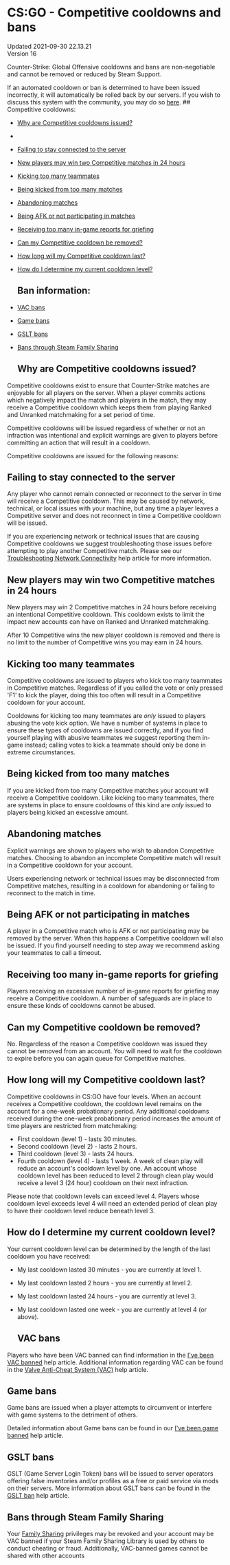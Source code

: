 # CS:GO - Competitive cooldowns and bans
Updated 2021-09-30 22.13.21  
Version 16  

Counter-Strike: Global Offensive cooldowns and bans are non-negotiable and cannot be removed or reduced by Steam Support.  
  
If an automated cooldown or ban is determined to have been issued incorrectly, it will automatically be rolled back by our servers. If you wish to discuss this system with the community, you may do so [here](http://steamcommunity.com/app/730/discussions/).  ## Competitive cooldowns:
* [Why are Competitive cooldowns issued?](#whycool)
* 
* [Failing to stay connected to the server](#server)
* [New players may win two Competitive matches in 24 hours](#newplayer)
* [Kicking too many teammates](#kicker)
* [Being kicked from too many matches](#kickee)
* [Abandoning matches](#abandon)
* [Being AFK or not participating in matches](#afk)
* [Receiving too many in-game reports for griefing](#grief)
* [Can my Competitive cooldown be removed?](#removecool)
* [How long will my Competitive cooldown last?](#length)
* [How do I determine my current cooldown level?](#level)
  ## Ban information:
* [VAC bans](#vacbans)
* [Game bans](#gameban)
* [GSLT bans](#gslt)
* [Bans through Steam Family Sharing](#familyban)
  
  ## Why are Competitive cooldowns issued?
Competitive cooldowns exist to ensure that Counter-Strike matches are enjoyable for all players on the server. When a player commits actions which negatively impact the match and players in the match, they may receive a Competitive cooldown which keeps them from playing Ranked and Unranked matchmaking for a set period of time.  
  
Competitive cooldowns will be issued regardless of whether or not an infraction was intentional and explicit warnings are given to players before committing an action that will result in a cooldown.  
  
Competitive cooldowns are issued for the following reasons:    
  ## Failing to stay connected to the server
Any player who cannot remain connected or reconnect to the server in time will receive a Competitive cooldown. This may be caused by network, technical, or local issues with your machine, but any time a player leaves a Competitive server and does not reconnect in time a Competitive cooldown will be issued.  
  
If you are experiencing network or technical issues that are causing Competitive cooldowns we suggest troubleshooting those issues before attempting to play another Competitive match. Please see our [Troubleshooting Network Connectivity](https://help.steampowered.com/en/faqs/view/669A-2F68-D1D1-A5EC) help article for more information.    
  ## New players may win two Competitive matches in 24 hours
New players may win 2 Competitive matches in 24 hours before receiving an intentional Competitive cooldown. This cooldown exists to limit the impact new accounts can have on Ranked and Unranked matchmaking.  
  
After 10 Competitive wins the new player cooldown is removed and there is no limit to the number of Competitive wins you may earn in 24 hours.    
  ## Kicking too many teammates
Competitive cooldowns are issued to players who kick too many teammates in Competitive matches. Regardless of if you called the vote or only pressed 'F1' to kick the player, doing this too often will result in a Competitive cooldown for your account.  
  
Cooldowns for kicking too many teammates are *only* issued to players abusing the vote kick option. We have a number of systems in place to ensure these types of cooldowns are issued correctly, and if you find yourself playing with abusive teammates we suggest reporting them in-game instead; calling votes to kick a teammate should only be done in extreme circumstances.    
  ## Being kicked from too many matches
If you are kicked from too many Competitive matches your account will receive a Competitive cooldown. Like kicking too many teammates, there are systems in place to ensure cooldowns of this kind are *only* issued to players being kicked an excessive amount.    
  ## Abandoning matches
Explicit warnings are shown to players who wish to abandon Competitive matches. Choosing to abandon an incomplete Competitive match will result in a Competitive cooldown for your account.  
  
Users experiencing network or technical issues may be disconnected from Competitive matches, resulting in a cooldown for abandoning or failing to reconnect to the match in time.    
  ## Being AFK or not participating in matches
A player in a Competitive match who is AFK or not participating may be removed by the server. When this happens a Competitive cooldown will also be issued. If you find yourself needing to step away we recommend asking your teammates to call a timeout.    
  ## Receiving too many in-game reports for griefing
Players receiving an excessive number of in-game reports for griefing may receive a Competitive cooldown. A number of safeguards are in place to ensure these kinds of cooldowns cannot be abused.    
  ## Can my Competitive cooldown be removed?
No. Regardless of the reason a Competitive cooldown was issued they cannot be removed from an account. You will need to wait for the cooldown to expire before you can again queue for Competitive matches.    
  ## How long will my Competitive cooldown last?
Competitive cooldowns in CS:GO have four levels. When an account receives a Competitive cooldown, the cooldown level remains on the account for a one-week probationary period. Any additional cooldowns received during the one-week probationary period increases the amount of time players are restricted from matchmaking:  
* First cooldown (level 1) - lasts 30 minutes.
* Second cooldown (level 2) - lasts 2 hours.
* Third cooldown (level 3) - lasts 24 hours.
* Fourth cooldown (level 4) - lasts 1 week.
A week of clean play will reduce an account's cooldown level by one. An account whose cooldown level has been reduced to level 2 through clean play would receive a level 3 (24 hour) cooldown on their next infraction.  
  
Please note that cooldown levels can exceed level 4. Players whose cooldown level exceeds level 4 will need an extended period of clean play to have their cooldown level reduce beneath level 3.    
  ## How do I determine my current cooldown level?
Your current cooldown level can be determined by the length of the last cooldown you have received:  
* My last cooldown lasted 30 minutes - you are currently at level 1.
* My last cooldown lasted 2 hours - you are currently at level 2.
* My last cooldown lasted 24 hours - you are currently at level 3.
* My last cooldown lasted one week - you are currently at level 4 (or above).
      
  ## VAC bans
Players who have been VAC banned can find information in the [I've been VAC banned](https://help.steampowered.com/en/faqs/view/647C-5CC1-7EA9-3C29) help article. Additional information regarding VAC can be found in the [Valve Anti-Cheat System (VAC)](https://help.steampowered.com/en/faqs/view/571A-97DA-70E9-FF74) help article.    
  ## Game bans
Game bans are issued when a player attempts to circumvent or interfere with game systems to the detriment of others.  
  
Detailed information about Game bans can be found in our [I've been game banned](https://help.steampowered.com/en/faqs/view/4E54-0B96-D0A4-1557) help article.  
  ## GSLT bans
GSLT (Game Server Login Token) bans will be issued to server operators offering false inventories and/or profiles as a free or paid service via mods on their servers. More information about GSLT bans can be found in the [GSLT ban](https://help.steampowered.com/en/faqs/view/07AF-502E-A104-BD4B) help article.    
  ## Bans through Steam Family Sharing
Your [Family Sharing](https://help.steampowered.com/en/faqs/view/57A7-503C-991F-E9A8) privileges may be revoked and your account may be VAC banned if your Steam Family Sharing Library is used by others to conduct cheating or fraud. Additionally, VAC-banned games cannot be shared with other accounts